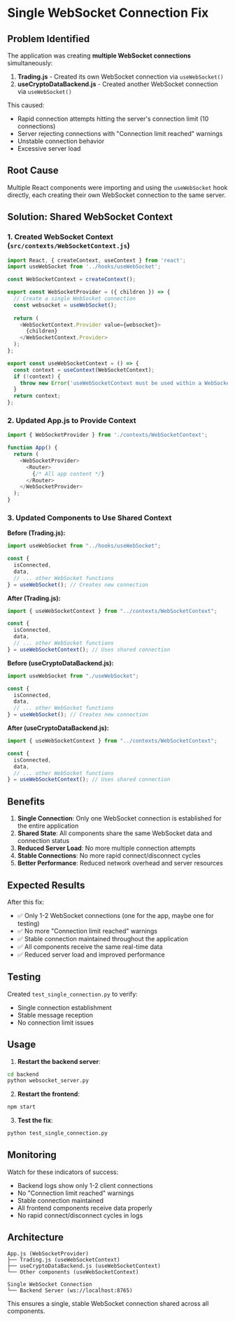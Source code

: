 # Single WebSocket Connection Fix

## Problem Identified

The application was creating **multiple WebSocket connections** simultaneously:

1. **Trading.js** - Created its own WebSocket connection via `useWebSocket()`
2. **useCryptoDataBackend.js** - Created another WebSocket connection via `useWebSocket()`

This caused:
- Rapid connection attempts hitting the server's connection limit (10 connections)
- Server rejecting connections with "Connection limit reached" warnings
- Unstable connection behavior
- Excessive server load

## Root Cause

Multiple React components were importing and using the `useWebSocket` hook directly, each creating their own WebSocket connection to the same server.

## Solution: Shared WebSocket Context

### 1. Created WebSocket Context (`src/contexts/WebSocketContext.js`)

```javascript
import React, { createContext, useContext } from 'react';
import useWebSocket from '../hooks/useWebSocket';

const WebSocketContext = createContext();

export const WebSocketProvider = ({ children }) => {
  // Create a single WebSocket connection
  const websocket = useWebSocket();
  
  return (
    <WebSocketContext.Provider value={websocket}>
      {children}
    </WebSocketContext.Provider>
  );
};

export const useWebSocketContext = () => {
  const context = useContext(WebSocketContext);
  if (!context) {
    throw new Error('useWebSocketContext must be used within a WebSocketProvider');
  }
  return context;
};
```

### 2. Updated App.js to Provide Context

```javascript
import { WebSocketProvider } from './contexts/WebSocketContext';

function App() {
  return (
    <WebSocketProvider>
      <Router>
        {/* All app content */}
      </Router>
    </WebSocketProvider>
  );
}
```

### 3. Updated Components to Use Shared Context

**Before (Trading.js):**
```javascript
import useWebSocket from "../hooks/useWebSocket";

const {
  isConnected,
  data,
  // ... other WebSocket functions
} = useWebSocket(); // Creates new connection
```

**After (Trading.js):**
```javascript
import { useWebSocketContext } from "../contexts/WebSocketContext";

const {
  isConnected,
  data,
  // ... other WebSocket functions
} = useWebSocketContext(); // Uses shared connection
```

**Before (useCryptoDataBackend.js):**
```javascript
import useWebSocket from "./useWebSocket";

const {
  isConnected,
  data,
  // ... other WebSocket functions
} = useWebSocket(); // Creates new connection
```

**After (useCryptoDataBackend.js):**
```javascript
import { useWebSocketContext } from "../contexts/WebSocketContext";

const {
  isConnected,
  data,
  // ... other WebSocket functions
} = useWebSocketContext(); // Uses shared connection
```

## Benefits

1. **Single Connection**: Only one WebSocket connection is established for the entire application
2. **Shared State**: All components share the same WebSocket data and connection status
3. **Reduced Server Load**: No more multiple connection attempts
4. **Stable Connections**: No more rapid connect/disconnect cycles
5. **Better Performance**: Reduced network overhead and server resources

## Expected Results

After this fix:
- ✅ Only 1-2 WebSocket connections (one for the app, maybe one for testing)
- ✅ No more "Connection limit reached" warnings
- ✅ Stable connection maintained throughout the application
- ✅ All components receive the same real-time data
- ✅ Reduced server load and improved performance

## Testing

Created `test_single_connection.py` to verify:
- Single connection establishment
- Stable message reception
- No connection limit issues

## Usage

1. **Restart the backend server**:
```bash
cd backend
python websocket_server.py
```

2. **Restart the frontend**:
```bash
npm start
```

3. **Test the fix**:
```bash
python test_single_connection.py
```

## Monitoring

Watch for these indicators of success:
- Backend logs show only 1-2 client connections
- No "Connection limit reached" warnings
- Stable connection maintained
- All frontend components receive data properly
- No rapid connect/disconnect cycles in logs

## Architecture

```
App.js (WebSocketProvider)
├── Trading.js (useWebSocketContext)
├── useCryptoDataBackend.js (useWebSocketContext)
└── Other components (useWebSocketContext)

Single WebSocket Connection
└── Backend Server (ws://localhost:8765)
```

This ensures a single, stable WebSocket connection shared across all components. 
